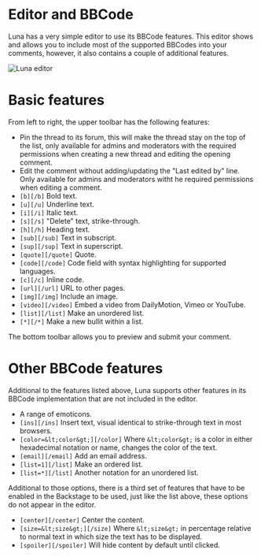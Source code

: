 # Editor and BBCode
Luna has a very simple editor to use its BBCode features. This editor shows and allows you to include most of the supported BBCodes into your comments, however, it also contains a couple of additional features.

![Luna editor](https://getluna.org/docs/img/editor.png)

# Basic features
From left to right, the upper toolbar has the following features:

* Pin the thread to its forum, this will make the thread stay on the top of the list, only available for admins and moderators with the required permissions when creating a new thread and editing the opening comment.
* Edit the comment without adding/updating the "Last edited by" line. Only available for admins and moderators witht he required permissions when editing a comment.
* `[b][/b]` Bold text.
* `[u][/u]` Underline text.
* `[i][/i]` Italic text.
* `[s][/s]` "Delete" text, strike-through.
* `[h][/h]` Heading text.
* `[sub][/sub]` Text in subscript.
* `[sup][/sup]` Text in superscript.
* `[quote][/quote]` Quote.
* `[code][/code]` Code field with syntax highlighting for supported languages.
* `[c][/c]` Inline code.
* `[url][/url]` URL to other pages.
* `[img][/img]` Include an image.
* `[video][/video]` Embed a video from DailyMotion, Vimeo or YouTube.
* `[list][/list]` Make an unordered list.
* `[*][/*]` Make a new bullit within a list.

The bottom toolbar allows you to preview and submit your comment.

# Other BBCode features
Additional to the features listed above, Luna supports other features in its BBCode implementation that are not included in the editor.

* A range of emoticons.
* `[ins][/ins]` Insert text, visual identical to strike-through text in most browsers.
* `[color=&lt;color&gt;][/color]` Where `&lt;color&gt;` is a color in either hexadecimal notation or name, changes the color of the text.
* `[email][/email]` Add an email address.
* `[list=1][/list]` Make an ordered list.
* `[list=*][/list]` Another notation for an unordered list.

Additional to those options, there is a third set of features that have to be enabled in the Backstage to be used, just like the list above, these options do not appear in the editor.

* `[center][/center]` Center the content.
* `[size=&lt;size&gt;][/size]` Where `&lt;size&gt;` in percentage relative to normal text in which size the text has to be displayed.
* `[spoiler][/spoiler]` Will hide content by default until clicked.